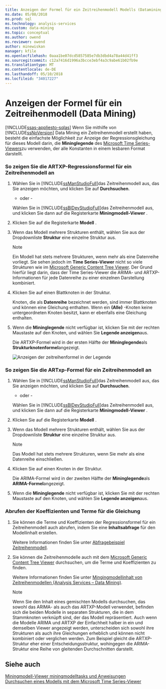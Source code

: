```yaml
---
title: Anzeigen der Formel für ein Zeitreihenmodell Modells (Datamining) | Microsoft Docs
ms.date: 05/08/2018
ms.prod: sql
ms.technology: analysis-services
ms.custom: data-mining
ms.topic: conceptual
ms.author: owend
ms.reviewer: owend
author: minewiskan
manager: kfile
ms.openlocfilehash: 0aaa1be07dcd5857585e7db3dbd4a78a44d41ff3
ms.sourcegitcommit: c12a7416d1996a3bcce3ebf4a3c9abe61b02fb9e
ms.translationtype: MT
ms.contentlocale: de-DE
ms.lasthandoff: 05/10/2018
ms.locfileid: "34017227"
---
```

# <a name="view-the-formula-for-a-time-series-model-data-mining"></a>Anzeigen der Formel für ein Zeitreihenmodell (Data Mining)
[!INCLUDE[ssas-appliesto-sqlas](../../includes/ssas-appliesto-sqlas.md)]
  Wenn Sie mithilfe von [!INCLUDE[ssNoVersion](../../includes/ssnoversion-md.md)] Data Mining ein Zeitreihenmodell erstellt haben, besteht die einfachste Möglichkeit zur Anzeige der Regressionsgleichung für dieses Modell darin, die **Mininglegende** des [Microsoft Time Series-Viewers](../../analysis-services/data-mining/browse-a-model-using-the-microsoft-time-series-viewer.md)zu verwenden, der alle Konstanten in einem lesbaren Format darstellt.  
  
### <a name="to-view-the-artxp-regression-formula-for-a-time-series-model"></a>So zeigen Sie die ARTXP-Regressionsformel für ein Zeitreihenmodell an  
  
1.  Wählen Sie in [!INCLUDE[ssManStudioFull](../../includes/ssmanstudiofull-md.md)]das Zeitreihenmodell aus, das Sie anzeigen möchten, und klicken Sie auf **Durchsuchen**.  
  
     - oder -  
  
     Wählen Sie in [!INCLUDE[ssBIDevStudioFull](../../includes/ssbidevstudiofull-md.md)]das Zeitreihenmodell aus, und klicken Sie dann auf die Registerkarte **Miningmodell-Viewer** .  
  
2.  Klicken Sie auf die Registerkarte **Modell** .  
  
3.  Wenn das Modell mehrere Strukturen enthält, wählen Sie aus der Dropdownliste **Struktur** eine einzelne Struktur aus.  
  
    > [!NOTE]  
    >  Ein Modell hat stets mehrere Strukturen, wenn mehr als eine Datenreihe vorliegt. Sie sehen jedoch im **Time Series-Viewer** nicht so viele Strukturen wie im [Microsoft Generic Content Tree Viewer](http://msdn.microsoft.com/library/751b4393-f6fd-48c1-bcef-bdca589ce34c). Der Grund hierfür liegt darin, dass der Time Series-Viewer die ARIMA- und ARTXP-Informationen für jede Datenreihe zu einer einzelnen Darstellung kombiniert.  
  
4.  Klicken Sie auf einen Blattknoten in der Struktur.  
  
     Knoten, die als **Datenreihe** bezeichnet werden, sind immer Blattknoten und können eine Gleichung enthalten. Wenn ein **(Alle)** -Knoten keine untergeordneten Knoten besitzt, kann er ebenfalls eine Gleichung enthalten.  
  
5.  Wenn die **Mininglegende** nicht verfügbar ist, klicken Sie mit der rechten Maustaste auf den Knoten, und wählen Sie **Legende anzeigen**aus.  
  
     Die ARTXP-Formel wird in der ersten Hälfte der **Mininglegende**als **Strukturknotenformel**angezeigt.  
  
     ![Anzeigen der zeitreihenformel in der Legende](../../analysis-services/data-mining/media/ssdm-timeserieslegend.png "der zeitreihenformel in der Legende anzeigen")  
  
### <a name="to-view-the-arima-formula-for-a-time-series-model"></a>So zeigen Sie die ARTxp-Formel für ein Zeitreihenmodell an  
  
1.  Wählen Sie in [!INCLUDE[ssManStudioFull](../../includes/ssmanstudiofull-md.md)]das Zeitreihenmodell aus, das Sie anzeigen möchten, und klicken Sie auf **Durchsuchen**.  
  
     - oder -  
  
     Wählen Sie in [!INCLUDE[ssBIDevStudioFull](../../includes/ssbidevstudiofull-md.md)]das Zeitreihenmodell aus, und klicken Sie dann auf die Registerkarte **Miningmodell-Viewer** .  
  
2.  Klicken Sie auf die Registerkarte **Modell** .  
  
3.  Wenn das Modell mehrere Strukturen enthält, wählen Sie aus der Dropdownliste **Struktur** eine einzelne Struktur aus.  
  
    > [!NOTE]  
    >  Das Modell hat stets mehrere Strukturen, wenn Sie mehr als eine Datenreihe einschließen.  
  
4.  Klicken Sie auf einen Knoten in der Struktur.  
  
     Die ARIMA-Formel wird in der zweiten Hälfte der **Mininglegende**als **ARIMA-Formel**angezeigt.  
  
5.  Wenn die **Mininglegende** nicht verfügbar ist, klicken Sie mit der rechten Maustaste auf den Knoten, und wählen Sie **Legende anzeigen**aus.  
  
### <a name="to-get-the-coefficients-and-terms-for-the-equation"></a>Abrufen der Koeffizienten und Terme für die Gleichung  
  
1.  Sie können die Terme und Koeffizienten der Regressionsformel für ein Zeitreihenmodell auch abrufen, indem Sie eine **Inhaltsabfrage** für den Modellinhalt erstellen.  
  
     Weitere Informationen finden Sie unter [Abfragebeispiel Zeitreihenmodell](../../analysis-services/data-mining/time-series-model-query-examples.md).  
  
2.  Sie können die Zeitreihenmodelle auch mit dem [Microsoft Generic Content Tree Viewer](http://msdn.microsoft.com/library/751b4393-f6fd-48c1-bcef-bdca589ce34c) durchsuchen, um die Terme und Koeffizienten zu finden.  
  
     Weitere Informationen finden Sie unter [Mingingmodellinhalt von Zeitreihenmodellen &#40;Analysis Services – Data Mining&#41;](../../analysis-services/data-mining/mining-model-content-for-time-series-models-analysis-services-data-mining.md).  
  
    > [!NOTE]  
    >  Wenn Sie den Inhalt eines gemischten Modells durchsuchen, das sowohl das ARIMA- als auch das ARTXP-Modell verwendet, befinden sich die beiden Modelle in separaten Strukturen, die in dem Stammknoten verknüpft sind, der das Modell repräsentiert. Auch wenn die Modelle ARIMA und ARTXP der Einfachheit halber in ein und demselben Viewer angezeigt werden, unterscheiden sich sowohl ihre Strukturen als auch ihre Gleichungen erheblich und können nicht kombiniert oder verglichen werden. Zum Beispiel gleicht die ARTXP-Struktur eher einer Entscheidungsstruktur, wohingegen die ARIMA-Struktur eine Reihe von gleitenden Durchschnitten darstellt.  
  
## <a name="see-also"></a>Siehe auch  
 [Miningmodell-Viewer miningmodelltasks und Anweisungen](../../analysis-services/data-mining/mining-model-viewer-tasks-and-how-tos.md)   
 [Durchsuchen eines Modells mit dem Microsoft Time Series-Viewer](../../analysis-services/data-mining/browse-a-model-using-the-microsoft-time-series-viewer.md)  
  
  
